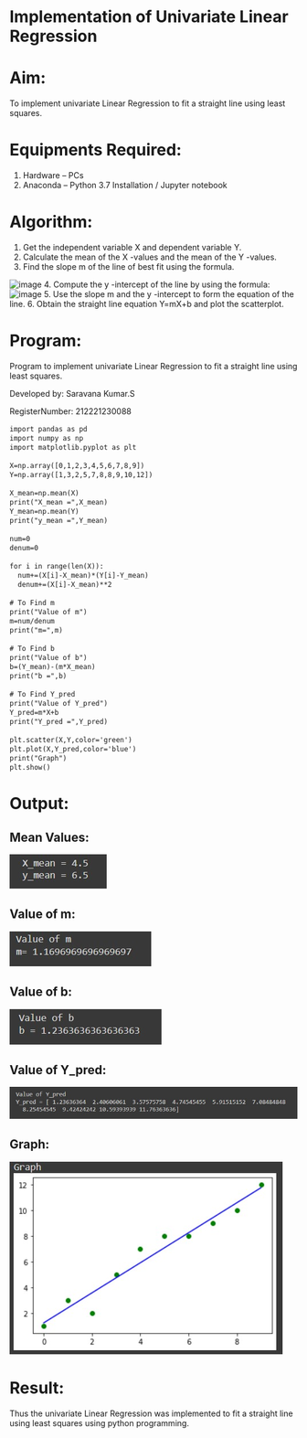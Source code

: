 #  Implementation of Univariate Linear Regression
# Aim:
To implement univariate Linear Regression to fit a straight line using least squares.

# Equipments Required:
1. Hardware – PCs
2. Anaconda – Python 3.7 Installation / Jupyter notebook

# Algorithm:
1. Get the independent variable X and dependent variable Y.
2. Calculate the mean of the X -values and the mean of the Y -values.
3. Find the slope m of the line of best fit using the formula. 
<img width="231" alt="image" src="https://user-images.githubusercontent.com/93026020/192078527-b3b5ee3e-992f-46c4-865b-3b7ce4ac54ad.png">
4. Compute the y -intercept of the line by using the formula:
<img width="148" alt="image" src="https://user-images.githubusercontent.com/93026020/192078545-79d70b90-7e9d-4b85-9f8b-9d7548a4c5a4.png">
5. Use the slope m and the y -intercept to form the equation of the line.
6. Obtain the straight line equation Y=mX+b and plot the scatterplot.

# Program:


Program to implement univariate Linear Regression to fit a straight line using least squares.

Developed by: Saravana Kumar.S

RegisterNumber: 212221230088


```
import pandas as pd
import numpy as np
import matplotlib.pyplot as plt

X=np.array([0,1,2,3,4,5,6,7,8,9])
Y=np.array([1,3,2,5,7,8,8,9,10,12])

X_mean=np.mean(X)
print("X_mean =",X_mean)
Y_mean=np.mean(Y)
print("y_mean =",Y_mean)

num=0
denum=0

for i in range(len(X)):
  num+=(X[i]-X_mean)*(Y[i]-Y_mean)
  denum+=(X[i]-X_mean)**2

# To Find m
print("Value of m")
m=num/denum
print("m=",m)

# To Find b
print("Value of b")
b=(Y_mean)-(m*X_mean)
print("b =",b)

# To Find Y_pred
print("Value of Y_pred")
Y_pred=m*X+b
print("Y_pred =",Y_pred)

plt.scatter(X,Y,color='green')
plt.plot(X,Y_pred,color='blue')
print("Graph")
plt.show()
```
# Output:
## Mean Values:
![](./o5.jpg)
## Value of m:
![](./o4.jpg)
## Value of b:
![](./o3.jpg)
## Value of Y_pred:
![](./o2.jpg)
## Graph:
![](./o1.jpg)

# Result:
Thus the univariate Linear Regression was implemented to fit a straight line using least squares using python programming.
